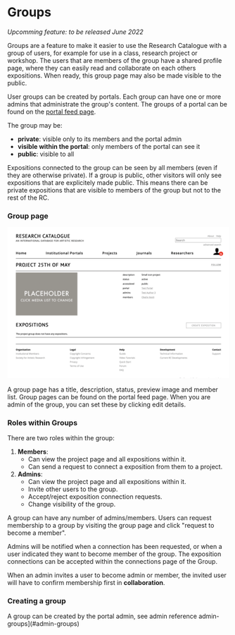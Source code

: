 # Groups

*Upcomming feature: to be released June 2022*

Groups are a feature to make it easier to use the Research Catalogue with a group of users, for example for use in a class, research project or workshop. The users that are members of the group have a shared profile page, where they can easily read and collaborate on each others expositions. When ready, this group page may also be made visible to the public. 

User groups can be created by portals. Each group can have one or more admins that administrate the group's content. The groups of a portal can be found on the [portal feed page](https://www.researchcatalogue.net/portal/institutions).

The group may be:

- __private__: visible only to its members and the portal admin 
- __visible within the portal__: only members of the portal can see it
- __public__: visible to all

Expositions connected to the group can be seen by all members (even if they are otherwise private). 
If a group is public, other visitors will only see expositions that are explicitely made public.
This means there can be private expositions that are visible to members of the group but not to the rest of the RC.

### Group page

![example group page](images/group-page.png "group page")

A group page has a title, description, status, preview image and member list. Group pages can be found on the portal feed page. When you are admin of the group, you can set these by clicking edit details.

### Roles within Groups

There are two roles within the group:


1. __Members__:
    * Can view the project page and all expositions within it.
    * Can send a request to connect a exposition from them to a project.
2. __Admins__:
    * Can view the project page and all expositions within it.
    * Invite other users to the group.
    * Accept/reject exposition connection requests.
    * Change visibility of the group.

A group can have any number of admins/members. Users can request membership to a group by visiting the group page and click "request to become a member". 

Admins will be notified when a connection has been requested, or when a user indicated they want to become member of the group. The exposition connections can be accepted within the connections page of the Group.

When an admin invites a user to become admin or member, the invited user will have to confirm membership first in __collaboration__.

### Creating a group

A group can be created by the portal admin, see admin reference admin-groups](#admin-groups) 

